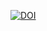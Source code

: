 [![DOI](https://zenodo.org/badge/DOI/10.5281/zenodo.3403454.svg)](https://doi.org/10.5281/zenodo.3403454)
